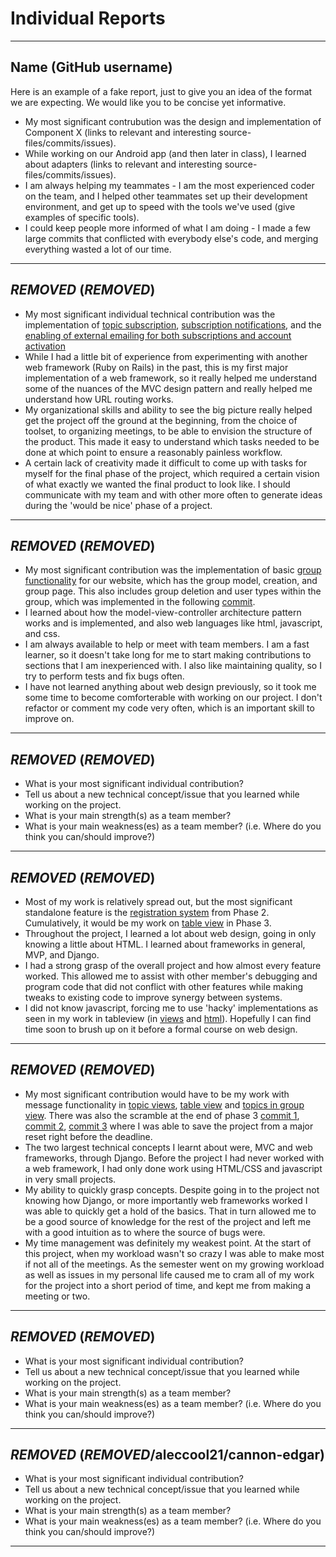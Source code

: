 # Individual Reports

-----

## Name (GitHub username)

Here is an example of a fake report, just to give you an idea of the format we are expecting.
We would like you to be concise yet informative.

* My most significant contrubution was the design and implementation of Component X (links to relevant and interesting source-files/commits/issues).
* While working on our Android app (and then later in class), I learned about adapters (links to relevant and interesting source-files/commits/issues).
* I am always helping my teammates - I am the most experienced coder on the team, and I helped other teammates set up their development environment, and get up to speed with the tools we've used (give examples of specific tools).
* I could keep people more informed of what I am doing - I made a few large commits that conflicted with everybody else's code, and merging everything wasted a lot of our time.

----

## ***REMOVED*** (***REMOVED***)

 * My most significant individual technical contribution was the implementation of [topic subscription](https://github.com/csc301-fall2014/Proj-Evening-Team8-repo/commit/a39d8a641226ecc3f58309e94ddda519b0b412da), [subscription notifications](https://github.com/csc301-fall2014/Proj-Evening-Team8-repo/commit/768e64f1618e2cc04529aaed01cbbca1e6c2ccac), and the [enabling of external emailing for both subscriptions and account activation](https://github.com/csc301-fall2014/Proj-Evening-Team8-repo/commit/e7d26d0e1557ac3c05afe744b258f5f0b8a1c3d7)
 * While I had a little bit of experience from experimenting with another web framework (Ruby on Rails) in the past, this is my first major implementation of a web framework, so it really helped me understand some of the nuances of the MVC design pattern and really helped me understand how URL routing works.
 * My organizational skills and ability to see the big picture really helped get the project off the ground at the beginning, from the choice of toolset, to organizing meetings, to be able to envision the structure of the product.  This made it easy to understand which tasks needed to be done at which point to ensure a reasonably painless workflow.
 * A certain lack of creativity made it difficult to come up with tasks for myself for the final phase of the project, which required a certain vision of what exactly we wanted the final product to look like.  I should communicate with my team and with other more often to generate ideas during the 'would be nice' phase of a project.

----

## ***REMOVED*** (***REMOVED***)

 * My most significant contribution was the implementation of basic [group functionality]( https://github.com/csc301-fall2014/Proj-Evening-Team8-repo/commit/4cb91e70930d0c8860c136188c83617cc6c87661) for our website, which has the group model, creation, and group page. This also includes group deletion and user types within the group, which was implemented in the following [commit](https://github.com/csc301-fall2014/Proj-Evening-Team8-repo/commit/2607beb28b77933f3977498d8badb64fb4f8c8d7).
 * I learned about how the model-view-controller architecture pattern works and is implemented, and also web languages like html, javascript, and css.
 * I am always available to help or meet with team members. I am a fast learner, so it doesn't take long for me to start making contributions to sections that I am inexperienced with. I also like maintaining quality, so I try to perform tests and fix bugs often.
 * I have not learned anything about web design previously, so it took me some time to become comforterable with working on our project. I don't refactor or comment my code very often, which is an important skill to improve on.

----

## ***REMOVED*** (***REMOVED***)

 * What is your most significant individual contribution?
 * Tell us about a new technical concept/issue that you learned while working on the project.
 * What is your main strength(s) as a team member?
 * What is your main weakness(es) as a team member? (i.e. Where do you think you can/should improve?)

----

## ***REMOVED*** (***REMOVED***)

 * Most of my work is relatively spread out, but the most significant standalone feature is the [registration system](https://github.com/csc301-fall2014/Proj-Evening-Team8-repo/tree/registration20) from Phase 2. Cumulatively, it would be my work on [table view](https://github.com/csc301-fall2014/Proj-Evening-Team8-repo/tree/tagsintables59) in Phase 3.
 * Throughout the project, I learned a lot about web design, going in only knowing a little about HTML. I learned about frameworks in general, MVP, and Django.
 * I had a strong grasp of the overall project and how almost every feature worked. This allowed me to assist with other member's debugging and program code that did not conflict with other features while making tweaks to existing code to improve synergy between systems.
 * I did not know javascript, forcing me to use 'hacky' implementations as seen in my work in tableview (in [views](https://github.com/csc301-fall2014/Proj-Evening-Team8-repo/blob/tagsintables59/messageboard/mainsite/views.py) and [html](https://github.com/csc301-fall2014/Proj-Evening-Team8-repo/blob/tagsintables59/messageboard/mainsite/templates/tableview.html)). Hopefully I can find time soon to brush up on it before a formal course on web design.

----

## ***REMOVED*** (***REMOVED***)

 * My most significant contribution would have to be my work with message functionality in [topic views](https://github.com/csc301-fall2014/Proj-Evening-Team8-repo/commits/messagetopic8), [table view](https://github.com/csc301-fall2014/Proj-Evening-Team8-repo/commits/tableviewmessaging55) and [topics in group view](https://github.com/csc301-fall2014/Proj-Evening-Team8-repo/commits/groupmessagesfix70). There was also the scramble at the end of phase 3 [commit 1](https://github.com/csc301-fall2014/Proj-Evening-Team8-repo/commit/fb71e50ff977583a65c320f46b57c60e73fdebfc), [commit 2](https://github.com/csc301-fall2014/Proj-Evening-Team8-repo/commit/8d1f243e14d5b1019f516806fb2182c422843996), [commit 3](https://github.com/csc301-fall2014/Proj-Evening-Team8-repo/commit/6e6c7ff4f34e4aeb6d1aa1c5d52675d44334af77) where I was able to save the project from a major reset right before the deadline.
 * The two largest technical concepts I learnt about were, MVC and web frameworks, through Django. Before the project I had never worked with a web framework, I had only done work using HTML/CSS and javascript in very small projects.
 * My ability to quickly grasp concepts. Despite going in to the project not knowing how Django, or more importantly web frameworks worked I was able to quickly get a hold of the basics. That in turn allowed me to be a good source of knowledge for the rest of the project and left me with a good intuition as to where the source of bugs were.
 * My time management was definitely my weakest point. At the start of this project, when my workload wasn't so crazy I was able to make most if not all of the meetings. As the semester went on my growing workload as well as issues in my personal life caused me to cram all of my work for the project into a short period of time, and kept me from making a meeting or two.

----

## ***REMOVED*** (***REMOVED***)

 * What is your most significant individual contribution?
 * Tell us about a new technical concept/issue that you learned while working on the project.
 * What is your main strength(s) as a team member?
 * What is your main weakness(es) as a team member? (i.e. Where do you think you can/should improve?)

----

## ***REMOVED*** (***REMOVED***/aleccool21/cannon-edgar)

 * What is your most significant individual contribution?
 * Tell us about a new technical concept/issue that you learned while working on the project.
 * What is your main strength(s) as a team member?
 * What is your main weakness(es) as a team member? (i.e. Where do you think you can/should improve?)

----
